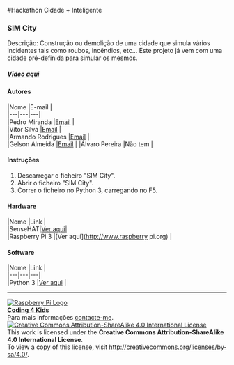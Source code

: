 #Hackathon Cidade + Inteligente  

### SIM City

   Descrição: Construção ou demolição de uma cidade que simula vários incidentes tais como roubos, incêndios, etc... Este projeto já vem com uma cidade pré-definida para simular os mesmos.

##### [Vídeo aqui](Demo/simcity.mov?raw=true)  

#### Autores  

|Nome  |E-mail  |  
|---|---|---|    
|Pedro Miranda  |[Email](mailto:pepepmiranda@hotmail.com)  |  
|Vítor Silva  |[Email](mailto:vitortavaressilva8@sapo.pt)  |  
|Armando Rodrigues  |[Email](mailto:zearmando2000@gmail.com)  |  
|Gelson Almeida  |[Email](mailto:gelsonalmeida2000@hotmail.com)  |
|Álvaro Pereira |Não tem |

#### Instruções

1. Descarregar o ficheiro "SIM City".
2. Abrir o ficheiro "SIM City".
3. Correr o ficheiro no Python 3, carregando no F5.

#### Hardware  

|Nome  |Link  |  
|SenseHAT|[Ver aqui](https://www.raspberrypi.org/products/sense-hat/)|    
|Raspberry Pi 3  |[Ver aqui](http://www.raspberry pi.org)  |  

#### Software  

|Nome  |Link  |  
|---|---|---|    
|Python 3  |[Ver aqui](https://www.python.org/download/releases/3.0/)  |  


***  
[![Raspberry Pi Logo](https://upload.wikimedia.org/wikipedia/en/thumb/c/cb/Raspberry_Pi_Logo.svg/50px-Raspberry_Pi_Logo.svg.png)](http://raspberrypi.org)   
[**Coding 4 Kids**](http://coding4kids.github.io/coding4kids/)  
Para mais informações [contacte-me](mailto:nunofilipesantos@gmail.com).  
[![Creative Commons Attribution-ShareAlike 4.0 International License](https://licensebuttons.net/l/by-sa/4.0/88x31.png)](http://creativecommons.org/licenses/by-sa/4.0/)  
This work is licensed under the **Creative Commons Attribution-ShareAlike 4.0 International License**.  
To view a copy of this license, visit http://creativecommons.org/licenses/by-sa/4.0/.  
